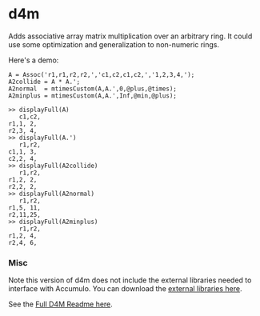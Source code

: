 # d4m

Adds associative array matrix multiplication over an arbitrary ring.  It could use some optimization and generalization to non-numeric rings.

Here's a demo:

	A = Assoc('r1,r1,r2,r2,','c1,c2,c1,c2,','1,2,3,4,');
	A2collide = A * A.';
	A2normal  = mtimesCustom(A,A.',0,@plus,@times);
	A2minplus = mtimesCustom(A,A.',Inf,@min,@plus);
	
	>> displayFull(A)
	   c1,c2,
	r1,1, 2, 
	r2,3, 4, 
	>> displayFull(A.')
	   r1,r2,
	c1,1, 3, 
	c2,2, 4, 
	>> displayFull(A2collide)
	   r1,r2,
	r1,2, 2, 
	r2,2, 2, 
	>> displayFull(A2normal)
	   r1,r2,
	r1,5, 11,
	r2,11,25,
	>> displayFull(A2minplus)
	   r1,r2,
	r1,2, 4, 
	r2,4, 6, 


### Misc
Note this version of d4m does not include the external libraries needed to interface with Accumulo.  You can download the [external libraries here](http://www.mit.edu/~kepner/D4M/gpl.html).


See the [Full D4M Readme here](d4m_api/README.txt).


 


 




 

